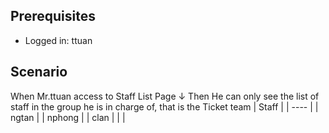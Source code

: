 ## Prerequisites 
- Logged in: ttuan 

## Scenario 
When 
Mr.ttuan access to Staff List Page
↓
Then 
He can only see the list of staff in the group he is in charge of, that is the Ticket team 
| Staff |
| ---- |
| ngtan |
| nphong |
| clan |
|  |
